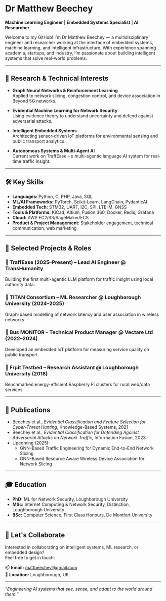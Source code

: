 # Dr Matthew Beechey

**Machine Learning Engineer | Embedded Systems Specialist | AI Researcher**

Welcome to my GitHub! I'm Dr Matthew Beechey — a multidisciplinary engineer and researcher working at the interface of embedded systems, machine learning, and intelligent infrastructure. With experience spanning academia, startups, and industry, I’m passionate about building intelligent systems that solve real-world problems.

---

## 🧠 Research & Technical Interests

- **Graph Neural Networks & Reinforcement Learning**  
  Applied to network slicing, congestion control, and device association in Beyond 5G networks.

- **Evidential Machine Learning for Network Security**  
  Using evidence theory to understand uncertainty and defend against adversarial attacks.

- **Intelligent Embedded Systems**  
  Architecting sensor-driven IoT platforms for environmental sensing and public transport analytics.

- **Autonomous Systems & Multi-Agent AI**  
  Current work on TraffEase – a multi-agentic language AI system for real-time traffic insight.

---

## 🛠️ Key Skills

- **Languages:** Python, C, PHP, Java, SQL  
- **ML/AI Frameworks:** PyTorch, Scikit-Learn, LangChain, PydanticAI  
- **Embedded Tech:** STM32, UART, I2C, SPI, LTE-M, GNSS  
- **Tools & Platforms:** KiCad, Altium, Fusion 360, Docker, Redis, Grafana  
- **Cloud:** AWS EC2/S3/SageMaker/ECS  
- **Product & Project Management:** Stakeholder engagement, technical communication, web marketing

---

## 📂 Selected Projects & Roles

### 🔹 TraffEase (2025–Present) – Lead AI Engineer @ TransHumanity
Building the first multi-agentic LLM platform for traffic insight using local authority data.

### 🔹 TITAN Consortium – ML Researcher @ Loughborough University (2024–2025)
Graph-based modelling of network latency and user association in wireless networks.

### 🔹 Bus MONITOR – Technical Product Manager @ Vectare Ltd (2022–2024)
Developed an embedded IoT platform for measuring service quality on public transport.

### 🔹 Frμit Testbed – Research Assistant @ Loughborough University (2018)
Benchmarked energy-efficient Raspberry Pi clusters for rural web/data services.

---

## 🧾 Publications

- Beechey et al., *Evidential Classification and Feature Selection for Cyber-Threat Hunting*, Knowledge-Based Systems, 2021  
- Beechey et al., *Evidential Classification for Defending Against Adversarial Attacks on Network Traffic*, Information Fusion, 2023  
- Upcoming (2025):  
  - GNN-Based Traffic Engineering for Dynamic End-to-End Network Slicing  
  - GNN-Based Resource Aware Wireless Device Association for Network Slicing

---

## 🎓 Education

- **PhD:** ML for Network Security, Loughborough University  
- **MSc:** Internet Computing & Network Security, Distinction, Loughborough University  
- **BSc:** Computer Science, First Class Honours, De Montfort University

---

## 🤝 Let's Collaborate

Interested in collaborating on intelligent systems, ML research, or embedded design?  
Feel free to get in touch:

📫 **Email:** mattbeechey@gmail.com  
📍 **Location:** Loughborough, UK  

---

_“Engineering AI systems that see, sense, and adapt to the world around them.”_
